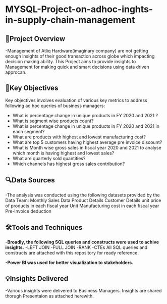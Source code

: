 # MYSQL-Project-on-adhoc-inghts-in-supply-chain-management

## 📌Project Overview
-Management of Atliq Hardware(imaginary company) are not getting enough insights of their good transaction across globe which impacting decision making ability.  This Project aims to provide insights to Management for making quick and smart decisions using data driven approcah.

## 🎯Key Objectives

Key objectives involves evaluation of various key metrics to address following ad hoc queries of business managers: 
  - What is percentage change in unique products in FY 2020 and 2021 ?
  - What is segment wise products count?
  - What is percentage change in unique products in FY 2020 and 2021 in each segment?
  - What are products with highest and lowest manufacturing cost?
  - What are top 5 customers having highest average pre invoice discount?
  - What is Month wise gross sales in fiscal year 2020 and 2021 to analyse which month is having highest and lowest sales?
  - What are quarterly sold quantities?
  - Which channels has highest gross sales contribution?

## 🔍Data Sources
-The analysis was conducted using the following datasets provided by the Data Team:
  Monthly Sales Data
  Product Details
  Customer Details
  unit price of products in each fiscal year
  Unit Manufacturing cost in each fiscal year
  Pre-Invoice deduction

##  🛠️Tools and Techniques
-**Broadly, the following SQL queries and constructs were used to achive insights.**
  -LEFT JOIN
  -FULL JOIN
  -RANK
  -CTEs
   All SQL queries and constructs are attached with this repository for ready reference. 
   
**-Power BI was used for better visualization to stakeholders.**


##  💡Insights Delivered
  -Various insights were delivered to Business Managers. Insights are shared thorugh Presentaion as attached herewith.
